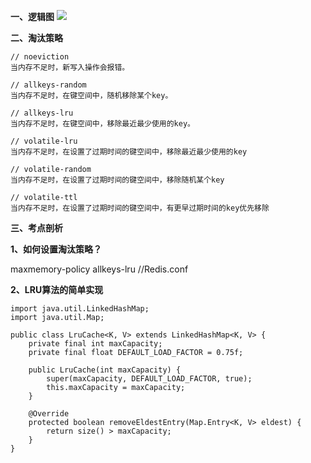 **一、逻辑图**
![](https://agam-blog-image.oss-cn-hangzhou.aliyuncs.com/Redis%E5%86%85%E5%AD%98%E6%B7%98%E6%B1%B0.png)

**二、淘汰策略**
```
// noeviction
当内存不足时，新写入操作会报错。

// allkeys-random
当内存不足时，在键空间中，随机移除某个key。

// allkeys-lru
当内存不足时，在键空间中，移除最近最少使用的key。

// volatile-lru
当内存不足时，在设置了过期时间的键空间中，移除最近最少使用的key

// volatile-random
当内存不足时，在设置了过期时间的键空间中，移除随机某个key

// volatile-ttl
当内存不足时，在设置了过期时间的键空间中，有更早过期时间的key优先移除
```
**三、考点剖析**

**1、如何设置淘汰策略？**

maxmemory-policy allkeys-lru //Redis.conf

**2、LRU算法的简单实现**
```  
import java.util.LinkedHashMap;   
import java.util.Map;

public class LruCache<K, V> extends LinkedHashMap<K, V> {
    private final int maxCapacity;  
    private final float DEFAULT_LOAD_FACTOR = 0.75f;  
    
    public LruCache(int maxCapacity) {
        super(maxCapacity, DEFAULT_LOAD_FACTOR, true);  
        this.maxCapacity = maxCapacity;  
    }
    
    @Override 
    protected boolean removeEldestEntry(Map.Entry<K, V> eldest) {  
        return size() > maxCapacity;  
    }  
}
```

